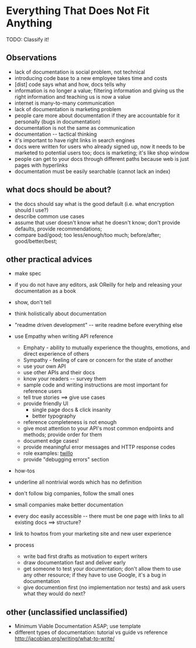 Everything That Does Not Fit Anything
=====================================

TODO: Classify it!

Observations
------------

- lack of documentation is social problem, not technical 
- introducing code base to a new employee takes time and costs
- [dist] code says what and how, docs tells why
- information is no longer a value; filtering information and giving us
  the right information and teaching us is now a value
- internet is many-to-many communication 
- lack of documentation is marketing problem
- people care more about documentation if they are accountable for it
  personally (bugs in documentation)
- documentation is not the same as communication
- documentation -- tactical thinking
- it's important to have right links in search engines
- docs were written for users who already signed up, now it needs to be
  marketed to potential users too; docs is marketing; it's like shop window
- people can get to your docs through different paths because web is
  just pages with hyperlinks
- documentation must be easily searchable (cannot lack an index)

what docs should be about?
--------------------------

- the docs should say what is the good default (i.e. what encryption
  should I use?)
- describe common use cases
- assume that user doesn't know what he doesn't know; don't provide
  defaults, provide recommendations;
- compare bad/good; too less/enough/too much; before/after;
  good/better/best;

other practical advices
-----------------------

- make spec
- if you do not have any editors, ask OReilly for help and releasing
  your documentation as a book
- show, don't tell
- think holistically about documentation
- "readme driven development" -- write readme before everything else

- use Empathy when writing API reference

    * Emphaty - ability to mutually experience the thoughts, emotions, and
      direct experience of others
    * Sympathy - feeling of care or concern for the state of another
    * use your own API
    * use other APIs and their docs
    * know your readers -- survey them
    * sample code and writing instructions are most important for reference
      users
    * tell true stories ==> give use cases
    * provide friendly UI
        + single page docs & click insanity
        + better typography
    * reference completeness is not enough
    * give most attention to your API's most common endpoints and methods;
      provide order for them
    * document edge cases!
    * provide meaningful error messages and HTTP response codes
    * role examples: [twillo](twilio.com)
    * provide "debugging errors" section

- how-tos
- underline all nontrivial words which has no definition

- don't follow big companies, follow the small ones
- small companies make better documentation

- every doc easily accessible -- there must be one page with links to
  all existing docs ==> structure?
- link to howtos from your marketing site and new user experience

- process
    * write bad first drafts as motivation to expert writers
    * draw documentation fast and deliver early 
    * get someone to test your documentation; don't allow them to use any other
      resource; if they have to use Google, it's a bug in documentation
    * give documention first (no implementation nor tests) and ask users what
      they would do next?

other (unclassified unclassified)
---------------------------------

- Minimum Viable Documentation ASAP; use template
- different types of documentation: tutorial vs guide vs reference
  http://jacobian.org/writing/what-to-write/